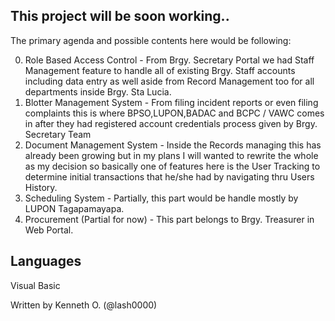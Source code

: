 ## This project will be soon working..

The primary agenda and possible contents here would be following:

0. Role Based Access Control - From Brgy. Secretary Portal we had Staff Management feature to handle all of existing Brgy. Staff accounts including data entry as well aside from Record Management too for all departments inside Brgy. Sta Lucia.
1. Blotter Management System - From filing incident reports or even filing complaints this is where BPSO,LUPON,BADAC and BCPC / VAWC comes in after they had registered account credentials process given by Brgy. Secretary Team 
2. Document Management System - Inside the Records managing this has already been growing but in my plans I will wanted to rewrite the whole as my decision so basically one of features here is the User Tracking to determine initial transactions that he/she had by navigating thru Users History.
4. Scheduling System - Partially, this part would be handle mostly by LUPON Tagapamayapa.
5. Procurement (Partial for now) - This part belongs to Brgy. Treasurer in Web Portal.

## Languages

Visual Basic

Written by Kenneth O. (@lash0000)
